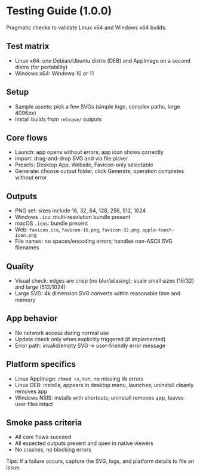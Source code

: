 # Testing Guide (1.0.0)

Pragmatic checks to validate Linux x64 and Windows x64 builds.

## Test matrix
- Linux x64: one Debian/Ubuntu distro (DEB) and AppImage on a second distro (for portability)
- Windows x64: Windows 10 or 11

## Setup
- Sample assets: pick a few SVGs (simple logo, complex paths, large 4096px)
- Install builds from `release/` outputs

## Core flows
- Launch: app opens without errors; app icon shows correctly
- Import: drag-and-drop SVG and via file picker
- Presets: Desktop App, Website, Favicon-only selectable
- Generate: choose output folder, click Generate, operation completes without error

## Outputs
- PNG set: sizes include 16, 32, 64, 128, 256, 512, 1024
- Windows `.ico`: multi-resolution bundle present
- macOS `.icns`: bundle present
- Web: `favicon.ico`, `favicon-16.png`, `favicon-32.png`, `apple-touch-icon.png`
- File names: no spaces/encoding errors; handles non-ASCII SVG filenames

## Quality
- Visual check: edges are crisp (no blur/aliasing); scale small sizes (16/32) and large (512/1024)
- Large SVG: 4k dimension SVG converts within reasonable time and memory

## App behavior
- No network access during normal use
- Update check only when explicitly triggered (if implemented)
- Error path: invalid/empty SVG → user-friendly error message

## Platform specifics
- Linux AppImage: `chmod +x`, run, no missing lib errors
- Linux DEB: installs, appears in desktop menu, launches; uninstall cleanly removes app
- Windows NSIS: installs with shortcuts; uninstall removes app, leaves user files intact

## Smoke pass criteria
- All core flows succeed
- All expected outputs present and open in native viewers
- No crashes, no blocking errors

Tips: If a failure occurs, capture the SVG, logs, and platform details to file an issue.
